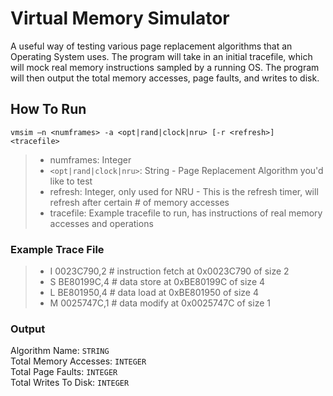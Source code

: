 # Virtual Memory Simulator

A useful way of testing various page replacement algorithms that an Operating System uses. The program will take in an initial tracefile, which will mock real memory instructions sampled by a running OS. The program will then output the total memory accesses, page faults, and writes to disk.

## How To Run

`vmsim –n <numframes> -a <opt|rand|clock|nru> [-r <refresh>] <tracefile>`

> -   numframes: Integer
> -   `<opt|rand|clock|nru>`: String - Page Replacement Algorithm you'd like to test
> -   refresh: Integer, only used for NRU - This is the refresh timer, will refresh after certain # of memory accesses
> -   tracefile: Example tracefile to run, has instructions of real memory accesses and operations

### Example Trace File

> -   I 0023C790,2 # instruction fetch at 0x0023C790 of size 2
> -   S BE80199C,4 # data store at 0xBE80199C of size 4
> -   L BE801950,4 # data load at 0xBE801950 of size 4
> -   M 0025747C,1 # data modify at 0x0025747C of size 1

### Output

Algorithm Name: `STRING` <br>
Total Memory Accesses: `INTEGER`<br>
Total Page Faults: `INTEGER`<br>
Total Writes To Disk: `INTEGER`
